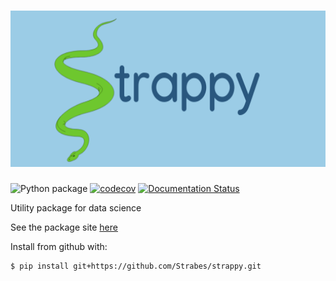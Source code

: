 # <img alt="strappy" src="StrappyLogo.png" height="250">

![Python package](https://github.com/Strabes/strappy/workflows/Python%20package/badge.svg?branch=master)
[![codecov](https://codecov.io/gh/Strabes/strappy/branch/master/graph/badge.svg?token=I0JBFSYS3U)](https://codecov.io/gh/Strabes/strappy)
[![Documentation Status](https://readthedocs.org/projects/strappy/badge/?version=latest)](https://strappy.readthedocs.io/en/latest/?badge=latest)


Utility package for data science

See the package site [here](https://strappy.readthedocs.io/en/latest/)

Install from github with:

```
$ pip install git+https://github.com/Strabes/strappy.git
```